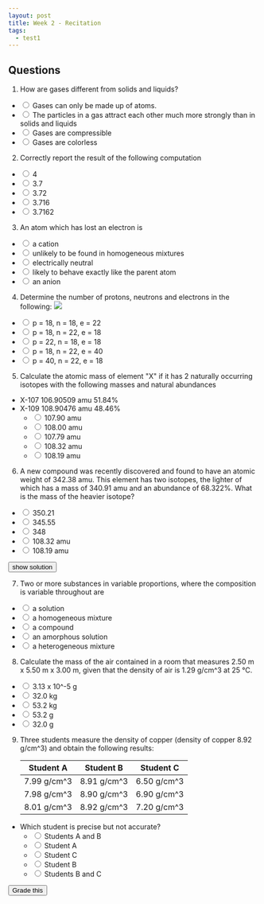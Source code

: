 ```yaml
---
layout: post
title: Week 2 - Recitation
tags:
  - test1
---
```



## Questions

1. How are gases different from solids and liquids?
  + <input name="1" type="radio" value="a"/> Gases can only be made up of atoms.
  + <input name="1" type="radio" value="b"/> The particles in a gas attract each other much more strongly than in solids and liquids
  + <input name="1" type="radio" value="c"/> Gases are compressible
  + <input name="1" type="radio" value="d"/> Gases are colorless
2. Correctly report the result of the following computation
  + <input name="2" type="radio" value="a"/> 4
  + <input name="2" type="radio" value="b"/> 3.7
  + <input name="2" type="radio" value="c"/> 3.72
  + <input name="2" type="radio" value="d"/> 3.716
  + <input name="2" type="radio" value="e"/> 3.7162
<span style="display:none">It looks like 1.6 would be the smallest but you wait until you are actually performing the devision to determine which is the smallest</span>
3. An atom which has lost an electron is
  + <input name="3" type="radio" value="a"/> a cation
  + <input name="3" type="radio" value="b"/> unlikely to be found in homogeneous mixtures
  + <input name="3" type="radio" value="c"/> electrically neutral
  + <input name="3" type="radio" value="d"/> likely to behave exactly like the parent atom
  + <input name="3" type="radio" value="e"/> an anion
4. Determine the number of protons, neutrons and electrons in the following: ![](../../../assets/2016-08-24-week-2-recitation-eccb1.png)
  + <input name="4" type="radio" value="a"/> p = 18, n = 18, e = 22
  + <input name="4" type="radio" value="b"/> p = 18, n = 22, e = 18
  + <input name="4" type="radio" value="c"/> p = 22, n = 18, e = 18
  + <input name="4" type="radio" value="d"/> p = 18, n = 22, e = 40
  + <input name="4" type="radio" value="e"/> p = 40, n = 22, e = 18
5. Calculate the atomic mass of element "X" if it has 2 naturally occurring isotopes with the following masses and natural abundances
+ X-107  106.90509 amu  51.84%
+ X-109  108.90476 amu  48.46%
  + <input name="5" type="radio" value="a"/> 107.90 amu
  + <input name="5" type="radio" value="b"/> 108.00 amu
  + <input name="5" type="radio" value="c"/> 107.79 amu
  + <input name="5" type="radio" value="d"/> 108.32 amu
  + <input name="5" type="radio" value="e"/> 108.19 amu
6. A new compound was recently discovered and found to have an atomic weight of 342.38 amu. This element has two isotopes, the lighter of which has a mass of 340.91 amu and an abundance of 68.322%. What is the mass of the heavier isotope?
  + <input name="6" type="radio" value="a"/> 350.21
  + <input name="6" type="radio" value="b"/> 345.55
  + <input name="6" type="radio" value="c"/> 348
  + <input name="6" type="radio" value="d"/> 108.32 amu
  + <input name="6" type="radio" value="e"/> 108.19 amu

<script>
var st = false;
function toggleSix() {
  st = !st;
  if (st) {
    $('#sixHint').show();
    $('#toggleSix').val('hide');
  }
  else {
    $('#sixHint').hide();
    $('#toggleSix').val('show solution');
  }
}
</script>

<input id="toggleSix" type="button" value="show solution" onclick="toggleSix()"/>

<img id="sixHint"  src="../../../assets/2016-08-24-week-2-recitation-2cb30.png" style="display:none"/>

7. Two or more substances in variable proportions, where the composition is variable throughout are
  + <input name="7" type="radio" value="a"/> a solution
  + <input name="7" type="radio" value="b"/> a homogeneous mixture
  + <input name="7" type="radio" value="c"/> a compound
  + <input name="7" type="radio" value="d"/> an amorphous solution
  + <input name="7" type="radio" value="e"/> a heterogeneous mixture
8. Calculate the mass of the air contained in a room that measures 2.50 m x 5.50 m x 3.00 m, given that the density of air is 1.29 g/cm^3 at 25 °C.
  + <input name="8" type="radio" value="a"/> 3.13 x 10^-5 g
  + <input name="8" type="radio" value="b"/> 32.0 kg
  + <input name="8" type="radio" value="c"/> 53.2 kg
  + <input name="8" type="radio" value="d"/> 53.2 g
  + <input name="8" type="radio" value="e"/> 32.0 g
9. Three students measure the density of copper (density of copper 8.92 g/cm^3) and obtain the following results:

    | Student A | Student B | Student C |
    | --- | --- | --- |
    | 7.99 g/cm^3 | 8.91 g/cm^3 | 6.50 g/cm^3 |
    | 7.98 g/cm^3 | 8.90 g/cm^3 | 6.90 g/cm^3 |
    | 8.01 g/cm^3 | 8.92 g/cm^3 | 7.20 g/cm^3 |

+ Which student is precise but not accurate?
  + <input name="9" type="radio" value="a"/> Students A and B
  + <input name="9" type="radio" value="b"/> Student A
  + <input name="9" type="radio" value="c"/> Student C
  + <input name="9" type="radio" value="d"/> Student B
  + <input name="9" type="radio" value="e"/> Students B and C

<script>
var answers = ["c", "c", "a", "b", "e", "b", "e", "c", "b"];
function getAnswer(number) {
  return $("input[name*="+number+"]:checked").val()
}
function validate() {
  var any = false;
  for (var i = 1; i < 10; i++) {
    var answer = getAnswer(i);
    if (!answer) {
      $("input[name*="+i+"]").parent().css("background-color","#F6F169");
      any = true;
    }
    else {
      $("input[name*="+i+"]").parent().css("background-color","");
    }
  }
  if (any) {
    toastr.error("You did not answer every question!");
  }
  return !any;
}
function grade() {
  if (!validate()) return;
  var correct = 0;
  for (var i = 1; i < 10; i++) {
    var answer = getAnswer(i);
    if (answers[i-1] == answer) {
      $("input[name*="+i+"]").parent().css("background-color","#A5FFB9");
      correct++;
    }
    else {
      $("input[name*="+i+"]").parent().css("background-color","#FFA5A5");
    }
  }
  toastr.success("Your grade is "+ ((correct/9) * 100).toFixed(2) + " out of 100");
}
</script>

<input type="button" value="Grade this" onclick="grade()"/>
